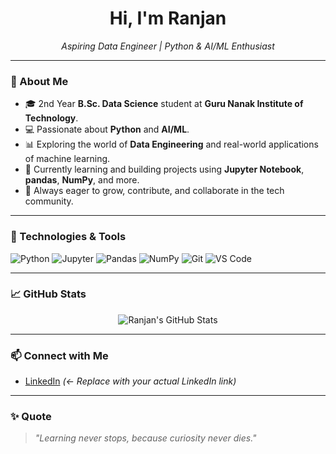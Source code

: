 
<h1 align="center">Hi, I'm Ranjan</h1>
<p align="center">
  <i>Aspiring Data Engineer | Python & AI/ML Enthusiast</i>
</p>

---

### 🧠 About Me

- 🎓 2nd Year **B.Sc. Data Science** student at **Guru Nanak Institute of Technology**.
- 💻 Passionate about **Python** and **AI/ML**.
- 📊 Exploring the world of **Data Engineering** and real-world applications of machine learning.
- 🌱 Currently learning and building projects using **Jupyter Notebook**, **pandas**, **NumPy**, and more.
- 🚀 Always eager to grow, contribute, and collaborate in the tech community.

---

### 🔧 Technologies & Tools

![Python](https://img.shields.io/badge/-Python-3776AB?style=flat&logo=python&logoColor=white)
![Jupyter](https://img.shields.io/badge/-Jupyter-F37626?style=flat&logo=jupyter&logoColor=white)
![Pandas](https://img.shields.io/badge/-Pandas-150458?style=flat&logo=pandas&logoColor=white)
![NumPy](https://img.shields.io/badge/-NumPy-013243?style=flat&logo=numpy&logoColor=white)
![Git](https://img.shields.io/badge/-Git-F05032?style=flat&logo=git&logoColor=white)
![VS Code](https://img.shields.io/badge/-VSCode-007ACC?style=flat&logo=visual-studio-code&logoColor=white)

---

### 📈 GitHub Stats

<p align="center">
  <img src="https://github-readme-stats.vercel.app/api?username=Ds-with-ranjan&show_icons=true&theme=tokyonight" alt="Ranjan's GitHub Stats" />
</p>

---

### 📫 Connect with Me

- [LinkedIn](https://www.linkedin.com/in/your-linkedin-username) *(← Replace with your actual LinkedIn link)*

---

### ✨ Quote

> *"Learning never stops, because curiosity never dies."*
